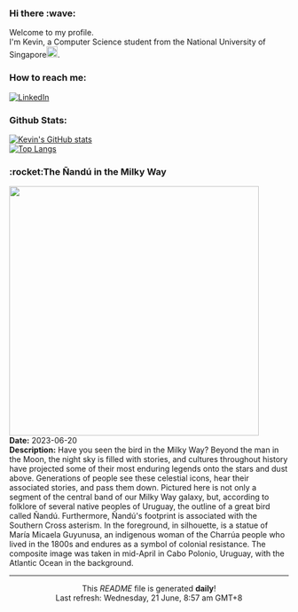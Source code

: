 <h3>Hi there :wave:</h3>

Welcome to my profile.   
I'm Kevin, a Computer Science student from the National University of Singapore<img src="https://img.icons8.com/color/96/000000/singapore-circular.png" width="20px"/>.</p>

<h3>How to reach me: </h3>
<a href="https://www.linkedin.com/in/kevin-foong/"><img alt="LinkedIn" src="https://img.shields.io/badge/linkedin-%230077B5.svg?&style=for-the-badge&logo=linkedin&logoColor=white" /></a> 

<h3>Github Stats: </h3> 

[![Kevin's GitHub stats](https://github-readme-stats.vercel.app/api?username=kevin9foong&theme=tokyonight)](https://github.com/anuraghazra/github-readme-stats) <br/>
[![Top Langs](https://github-readme-stats.vercel.app/api/top-langs/?username=kevin9foong&layout=compact&theme=tokyonight)](https://github.com/anuraghazra/github-readme-stats)

<h3>:rocket:The Ñandú in the Milky Way</h3> 
<img width="450" src="https:&#x2F;&#x2F;apod.nasa.gov&#x2F;apod&#x2F;image&#x2F;2306&#x2F;NanduMilkyWay_Bouvier_2048.jpg" /><br/>
<b>Date:</b> 2023-06-20<br/>
<b>Description:</b> Have you seen the bird in the Milky Way? Beyond the man in the Moon, the night sky is filled with stories, and cultures throughout history have projected some of their most enduring legends onto the stars and dust above.  Generations of people see these celestial icons, hear their associated stories, and pass them down. Pictured here is not only a segment of the central band of our Milky Way galaxy, but, according to folklore of several native peoples of Uruguay, the outline of a great bird called Ñandú. Furthermore, Ñandú&#39;s footprint is associated with the Southern Cross asterism. In the foreground, in silhouette, is a statue of María Micaela Guyunusa, an indigenous woman of the Charrúa people who lived in the 1800s and endures as a symbol of colonial resistance.  The composite image was taken in mid-April in Cabo Polonio, Uruguay, with the Atlantic Ocean in the background.<br/>

------------
<p align="center">This <i>README</i> file is generated <b>daily</b>!</br>
Last refresh: Wednesday, 21 June, 8:57 am GMT+8<br />